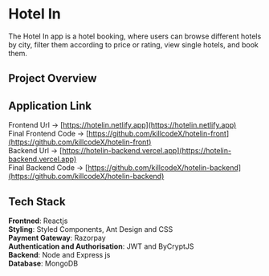# Hotel In
The Hotel In app is a hotel booking, where users can browse different hotels by city, filter them according to price or rating, view single hotels, and book them.

## Project Overview

## Application Link

Frontend Url -> [https://hotelin.netlify.app](https://hotelin.netlify.app)<br>
Final Frontend Code -> [https://github.com/killcodeX/hotelin-front](https://github.com/killcodeX/hotelin-front)<br>
Backend Url -> [https://hotelin-backend.vercel.app](https://hotelin-backend.vercel.app)<br>
Final Backend Code -> [https://github.com/killcodeX/hotelin-backend](https://github.com/killcodeX/hotelin-backend)

## Tech Stack

<b>Frontned</b>: Reactjs
<br>
<b>Styling</b>: Styled Components, Ant Design and CSS
<br>
<b>Payment Gateway</b>: Razorpay
<br>
<b>Authentication and Authorisation</b>: JWT and ByCryptJS
<br>
<b>Backend</b>: Node and Express js 
<br>
<b>Database</b>: MongoDB
<br> 